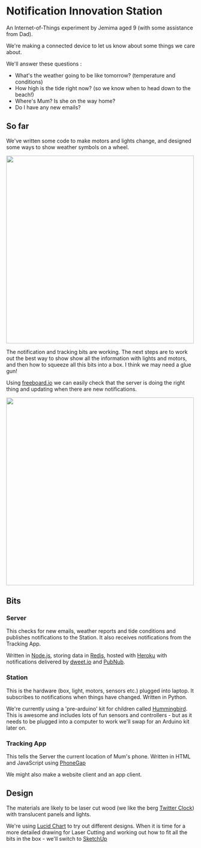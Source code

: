 # Notification Innovation Station

An Internet-of-Things experiment by Jemima aged 9 (with some assistance from Dad).

We're making a connected device to let us know about some things we care about.

We'll answer these questions : 

- What's the weather going to be like tomorrow? (temperature and conditions)
- How high is the tide right now? (so we know when to head down to the beach!)
- Where's Mum? Is she on the way home?
- Do I have any new emails?

## So far
We've written some code to make motors and lights change, and designed some ways to show weather symbols on a wheel.

<a href="http://ymkm.com/i/nis.png" target="_blank" ><img src="http://ymkm.com/i/nis.png" width=500></a>

The notification and tracking bits are working. The next steps are to work out the best way to show show all the information with lights and motors, and then how to squeeze all this bits into a box. I think we may need a glue gun!

Using [freeboard.io](http://freeboard.io/) we can easily check that the server is doing the right thing and updating when there are new notifications.

<a href="http://ymkm.com/i/freeboard.png" target="_blank" ><img src="http://ymkm.com/i/freeboard.png" width=500></a>

## Bits

### Server
This checks for new emails, weather reports and tide conditions and publishes notifications to the Station. It also receives notifications from the Tracking App. 

Written in [Node.js](), storing data in [Redis](http://redis.io/), hosted with [Heroku](https://heroku.com/) with notifications delivered by [dweet.io](https://dweet.io/) and [PubNub](http://www.pubnub.com/).

### Station
This is the hardware (box, light, motors, sensors etc.) plugged into laptop. It subscribes to notifications when things have changed. Written in Python.

We're currently using a 'pre-arduino' kit for children called [Hummingbird](http://www.hummingbirdkit.com/). This is awesome and includes lots of fun sensors and controllers - but as it needs to be plugged into a computer to work we'll swap for an Arduino kit later on.

### Tracking App
This tells the Server the current location of Mum's phone. Written in HTML and JavaScript using [PhoneGap](http://phonegap.com/)

We might also make a website client and an app client.

## Design

The materials are likely to be laser cut wood (we like the berg [Twitter Clock](http://bergcloud.com/case-studies/flock)) with translucent panels and lights.

We're using [Lucid Chart](https://www.lucidchart.com/) to try out different designs. When it is time for a more detailed drawing for Laser Cutting and working out how to fit all the bits in the box - we'll switch to [SketchUp](http://www.sketchup.com/)












